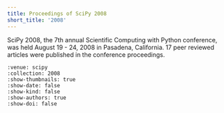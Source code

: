```yaml
---
title: Proceedings of SciPy 2008
short_title: '2008'
---
```


SciPy 2008, the 7th annual Scientific Computing with Python conference, was held August 19 - 24, 2008 in Pasadena, California. 17 peer reviewed articles were published in the conference proceedings.

```{cn:articles}
:venue: scipy
:collection: 2008
:show-thumbnails: true
:show-date: false
:show-kind: false
:show-authors: true
:show-doi: false
```
